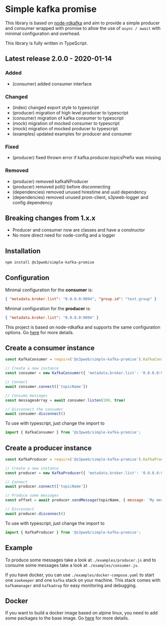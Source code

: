 # Simple kafka promise

This library is based on [node-rdkafka](https://github.com/Blizzard/node-rdkafka) and aim to provide a simple producer 
and consumer wrapped with promise to allow the use of `async / await` with minimal configuration and overhead.

This library is fully written in TypeScript.

## Latest release 2.0.0 - 2020-01-14
### Added
- (consumer) added consumer interface
### Changed
- (index) changed export style to typescript 
- (producer) migration of high level producer to typescript
- (consumer) migration of kafka consumer to typescript
- (mock) migration of mocked consumer to typescript
- (mock) migration of mocked producer to typescript
- (examples) updated examples for producer and consumer
### Fixed
- (producer) fixed thrown error if kafka.producer.topicsPrefix was missing
### Removed
- (producer) removed kafkaNProducer
- (producer) removed poll() before disconnecting
- (dependencies) removed unused hirestime and uuid dependency
- (dependencies) removed unused prom-client, s3pweb-logger and config dependency

## Breaking changes from 1.x.x
- Producer and consumer now are classes and have a constructor
- No more direct need for node-config and a logger

## Installation

```bash
npm install @s3pweb/simple-kafka-promise
```

## Configuration

Minimal configuration for the **consumer** is:
```json
{ "metadata.broker.list": "0.0.0.0:9094", "group.id": "test.group" }
```

Minimal configuration for the **producer** is:
```json
{ "metadata.broker.list": "0.0.0.0:9094" }
```

This project is based on node-rdkafka and supports the same configuration options.
Go [here](https://github.com/Blizzard/node-rdkafka#configuration) for more details.

## Create a consumer instance

```js
const KafkaConsumer = require('@s3pweb/simple-kafka-promise').KafkaConsumer

// Create a new instance
const consumer = new KafkaConsumer({ 'metadata.broker.list': '0.0.0.0:9094', 'group.id': 'test.group' }, 1000)

// Connect
await consumer.connect(['topicName'])

// Consume messages
const messagesArray = await consumer.listen(100, true)

// Disconnect the consumer
await consumer.disconnect()
```

To use with typescript, just change the import to
```typescript
import { KafkaConsumer } from '@s3pweb/simple-kafka-promise';
```

## Create a producer instance

```js
const KafkaProducer = require('@s3pweb/simple-kafka-promise').KafkaProducer

// Create a new instance
const producer = new KafkaProducer({ 'metadata.broker.list': '0.0.0.0:9094' }, '')

// Connect
await producer.connect(['topicName'])

// Produce some messages
const offset = await producer.sendMessage(topicName, { message: `My message.` }, 0, null)

// Disconnect
await producer.disconnect()
```

To use with typescript, just change the import to
```typescript
import { KafkaProducer } from '@s3pweb/simple-kafka-promise';
```

## Example

To produce some messages take a look at `./examples/producer.js` and to consume some messages take a look at `./examples/consumer.js`.

If you have docker, you can use `./examples/docker-compose.yaml` to start one `zookeeper` and one `kafka` stack on your machine. 
This stack comes with `kafkamanager`  and `kafkadrop` for easy monitoring and debugging.
## Docker

If you want to build a docker image based on alpine linux, you need to add some packages to the base image. 
Go [here](https://github.com/Blizzard/node-rdkafka/blob/master/examples/docker-alpine.md) for more details.